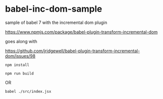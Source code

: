 # babel-inc-dom-sample
sample of babel 7 with the incremental dom plugin

https://www.npmjs.com/package/babel-plugin-transform-incremental-dom

goes along with

https://github.com/jridgewell/babel-plugin-transform-incremental-dom/issues/98

`npm install`

`npm run build`

OR

`babel ./src/index.jsx`

